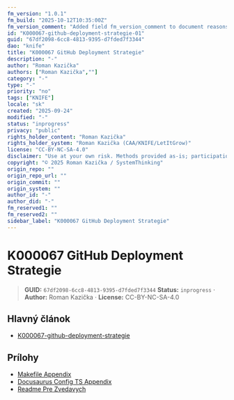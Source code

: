 ```yaml
---
fm_version: "1.0.1"
fm_build: "2025-10-12T10:35:00Z"
fm_version_comment: "Added field fm_version_comment to document reasons for FM updates"
id: "K000067-github-deployment-strategie-01"
guid: "67df2098-6cc8-4813-9395-d7fded7f3344"
dao: "knife"
title: "K000067 GitHub Deployment Strategie"
description: "-"
author: "Roman Kazička"
authors: ["Roman Kazička",""]
category: "-"
type: "-"
priority: "no"
tags: ["KNIFE"]
locale: "sk"
created: "2025-09-24"
modified: "-"
status: "inprogress"
privacy: "public"
rights_holder_content: "Roman Kazička"
rights_holder_system: "Roman Kazička (CAA/KNIFE/LetItGrow)"
license: "CC-BY-NC-SA-4.0"
disclaimer: "Use at your own risk. Methods provided as-is; participation is voluntary and context-aware."
copyright: "© 2025 Roman Kazička / SystemThinking"
origin_repo: ""
origin_repo_url: ""
origin_commit: ""
origin_system: ""
author_id: "-"
author_did: "-"
fm_reserved1: ""
fm_reserved2: ""
sidebar_label: "K000067 GitHub Deployment Strategie"
---
```

# K000067 GitHub Deployment Strategie

<!-- fm-visible: start -->
> **GUID:** `67df2098-6cc8-4813-9395-d7fded7f3344`
> **Status:** `inprogress` · **Author:** Roman Kazička · **License:** CC-BY-NC-SA-4.0
<!-- fm-visible: end -->

## Hlavný článok
- [K000067-github-deployment-strategie](./index.md)

## Prílohy
- [Makefile Appendix](./K000067_makefile_appendix.md)
- [Docusaurus Config TS Appendix](./K000067_docusaurus_config_ts_appendix.md)
- [Readme Pre Zvedavych](./K000067_ReadmePreZvedavych.md)
